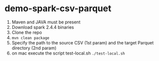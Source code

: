# demo-spark-csv-parquet

1. Maven and JAVA must be present
2. Download spark 2.4.4 binaries
3. Clone the repo
4. `mvn clean package`
5. Specify the path to the source CSV (1st param) and the target Parquet directory (2nd param)
6. on mac execute the script test-local.sh `./test-local.sh`
